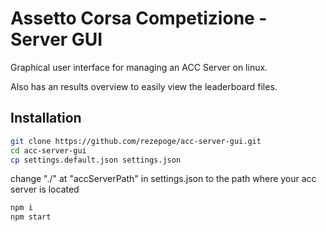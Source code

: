# Assetto Corsa Competizione - Server GUI

Graphical user interface for managing an ACC Server on linux.

Also has an results overview to easily view the leaderboard files. 

## Installation

```bash
git clone https://github.com/rezepoge/acc-server-gui.git
cd acc-server-gui
cp settings.default.json settings.json
```
  
 change "./" at "accServerPath" in settings.json to the path where your acc server is located
 
 ```bash
npm i
npm start
```
